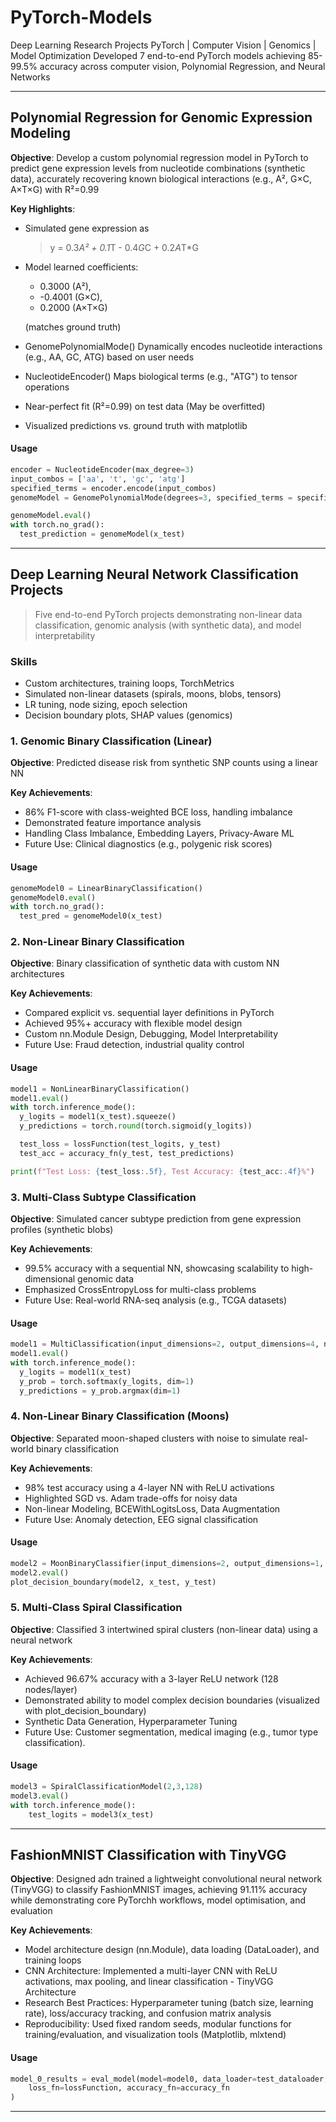 # PyTorch-Models
Deep Learning Research Projects PyTorch | Computer Vision | Genomics | Model Optimization  Developed 7 end-to-end PyTorch models achieving 85-99.5% accuracy across computer vision, Polynomial Regression, and Neural Networks

---
## Polynomial Regression for Genomic Expression Modeling

**Objective**: Develop a custom polynomial regression model in PyTorch to predict gene expression levels from nucleotide combinations (synthetic data), accurately recovering known biological interactions (e.g., A², G×C, A×T×G) with R²=0.99

**Key Highlights**:
* Simulated gene expression as
  > y = 0.3*A² + 0.1*T - 0.4*G*C + 0.2*A*T*G

* Model learned coefficients:
  * 0.3000 (A²),
  * -0.4001 (G×C),
  * 0.2000 (A×T×G)

  (matches ground truth)

* GenomePolynomialMode() Dynamically encodes nucleotide interactions (e.g., AA, GC, ATG) based on user needs
* NucleotideEncoder() Maps biological terms (e.g., "ATG") to tensor operations
* Near-perfect fit (R²=0.99) on test data (May be overfitted)
* Visualized predictions vs. ground truth with matplotlib

#### Usage
```python
encoder = NucleotideEncoder(max_degree=3)
input_combos = ['aa', 't', 'gc', 'atg']
specified_terms = encoder.encode(input_combos)
genomeModel = GenomePolynomialMode(degrees=3, specified_terms = specified_terms)

genomeModel.eval()
with torch.no_grad():
  test_prediction = genomeModel(x_test)
```
---
## Deep Learning Neural Network Classification Projects

> Five end-to-end PyTorch projects demonstrating non-linear data classification, genomic analysis (with synthetic data), and model interpretability

### Skills
* Custom architectures, training loops, TorchMetrics
* Simulated non-linear datasets (spirals, moons, blobs, tensors)
* LR tuning, node sizing, epoch selection
* Decision boundary plots, SHAP values (genomics)

### 1. Genomic Binary Classification (Linear)

**Objective**: Predicted disease risk from synthetic SNP counts using a linear NN

**Key Achievements**:
* 86% F1-score with class-weighted BCE loss, handling imbalance
* Demonstrated feature importance analysis
* Handling Class Imbalance, Embedding Layers, Privacy-Aware ML
* Future Use: Clinical diagnostics (e.g., polygenic risk scores)

#### Usage
```python
genomeModel0 = LinearBinaryClassification()
genomeModel0.eval()
with torch.no_grad():
  test_pred = genomeModel0(x_test)
```

### 2. Non-Linear Binary Classification
**Objective**: Binary classification of synthetic data with custom NN architectures

**Key Achievements**:
* Compared explicit vs. sequential layer definitions in PyTorch
* Achieved 95%+ accuracy with flexible model design
* Custom nn.Module Design, Debugging, Model Interpretability
* Future Use: Fraud detection, industrial quality control

#### Usage
```python
model1 = NonLinearBinaryClassification()
model1.eval()
with torch.inference_mode():
  y_logits = model1(x_test).squeeze()
  y_predictions = torch.round(torch.sigmoid(y_logits))

  test_loss = lossFunction(test_logits, y_test)
  test_acc = accuracy_fn(y_test, test_predictions)

print(f"Test Loss: {test_loss:.5f}, Test Accuracy: {test_acc:.4f}%")
```

### 3. Multi-Class Subtype Classification
**Objective**: Simulated cancer subtype prediction from gene expression profiles (synthetic blobs)

**Key Achievements**:
* 99.5% accuracy with a sequential NN, showcasing scalability to high-dimensional genomic data
* Emphasized CrossEntropyLoss for multi-class problems
* Future Use: Real-world RNA-seq analysis (e.g., TCGA datasets)

#### Usage
```python
model1 = MultiClassification(input_dimensions=2, output_dimensions=4, nodes=128)
model1.eval()
with torch.inference_mode():
  y_logits = model1(x_test)
  y_prob = torch.softmax(y_logits, dim=1)
  y_predictions = y_prob.argmax(dim=1)
```

### 4. Non-Linear Binary Classification (Moons)
**Objective**: Separated moon-shaped clusters with noise to simulate real-world binary classification

**Key Achievements**:
* 98% test accuracy using a 4-layer NN with ReLU activations
* Highlighted SGD vs. Adam trade-offs for noisy data
* Non-linear Modeling, BCEWithLogitsLoss, Data Augmentation
* Future Use: Anomaly detection, EEG signal classification

#### Usage
```python
model2 = MoonBinaryClassifier(input_dimensions=2, output_dimensions=1, nodes=128)
model2.eval()
plot_decision_boundary(model2, x_test, y_test)
```

### 5. Multi-Class Spiral Classification
**Objective**: Classified 3 intertwined spiral clusters (non-linear data) using a neural network

**Key Achievements**:
* Achieved 96.67% accuracy with a 3-layer ReLU network (128 nodes/layer)
* Demonstrated ability to model complex decision boundaries (visualized with plot_decision_boundary)
* Synthetic Data Generation, Hyperparameter Tuning
* Future Use: Customer segmentation, medical imaging (e.g., tumor type classification).

#### Usage
```python
model3 = SpiralClassificationModel(2,3,128)
model3.eval()
with torch.inference_mode():
    test_logits = model3(x_test)
```
---
## FashionMNIST Classification with TinyVGG
**Objective**: Designed adn trained a lightweight convolutional neural network (TinyVGG) to classify FashionMNIST images, achieving 91.11% accuracy while demonstrating core PyTorchh workflows, model optimisation, and evaluation

**Key Achievements**:
* Model architecture design (nn.Module), data loading (DataLoader), and training loops
* CNN Architecture: Implemented a multi-layer CNN with ReLU activations, max pooling, and linear classification - TinyVGG Architecture
* Research Best Practices: Hyperparameter tuning (batch size, learning rate), loss/accuracy tracking, and confusion matrix analysis
* Reproducibility: Used fixed random seeds, modular functions for training/evaluation, and visualization tools (Matplotlib, mlxtend)

#### Usage
```python
model_0_results = eval_model(model=model0, data_loader=test_dataloader,
    loss_fn=lossFunction, accuracy_fn=accuracy_fn
)
```
---



